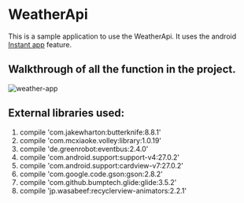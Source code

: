 # WeatherApi
This is a sample application to use the WeatherApi. It uses the android [Instant app](https://developer.android.com/topic/instant-apps/index.html) feature.

## Walkthrough of all the function in the project.
![weather-app](https://github.com/biratrai/weatherApi/blob/master/images/weather.gif?raw=true)
## External libraries used:

1. compile 'com.jakewharton:butterknife:8.8.1'
2. compile 'com.mcxiaoke.volley:library:1.0.19'
3. compile 'de.greenrobot:eventbus:2.4.0'
4. compile 'com.android.support:support-v4:27.0.2'
5. compile 'com.android.support:cardview-v7:27.0.2'
6. compile 'com.google.code.gson:gson:2.8.2'
7. compile 'com.github.bumptech.glide:glide:3.5.2'
8. compile 'jp.wasabeef:recyclerview-animators:2.2.1'

